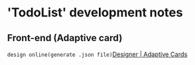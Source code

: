 

# 'TodoList' development notes

## Front-end (Adaptive card)

`design online(generate .json file)`[Designer | Adaptive Cards](https://adaptivecards.io/designer/)

